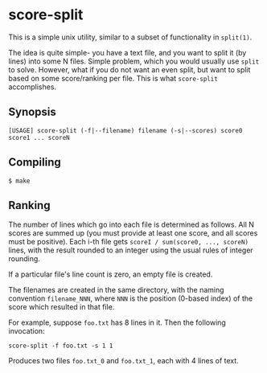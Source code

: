 score-split
===========
This is a simple unix utility, similar to a subset of functionality in `split(1)`.

The idea is quite simple- you have a text file, and you want to split it (by lines)
into some N files. Simple problem, which you would usually use `split` to solve.
However, what if you do not want an even split, but want to split based on some
score/ranking per file. This is what `score-split` accomplishes.

Synopsis
--------

    [USAGE] score-split (-f|--filename) filename (-s|--scores) score0 score1 ... scoreN 

Compiling
---------

    $ make   

Ranking 
-------
The number of lines which go into each file is determined as follows.  All N
scores are summed up (you must provide at least one score, and all scores must
be positive).  Each i-th file gets `scoreI / sum(score0, ..., scoreN)` lines,
with the result rounded to an integer using the usual rules of integer
rounding. 

If a particular file's line count is zero, an empty file is created.

The filenames are created in the same directory, with the naming convention
`filename_NNN`, where `NNN` is the position (0-based index) of the score which
resulted in that file.

For example, suppose `foo.txt` has 8 lines in it. Then the following invocation:

    score-split -f foo.txt -s 1 1

Produces two files `foo.txt_0` and `foo.txt_1`, each with 4 lines of text.
